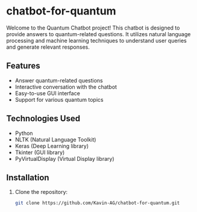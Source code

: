 # chatbot-for-quantum

Welcome to the Quantum Chatbot project! This chatbot is designed to provide answers to quantum-related questions. It utilizes natural language processing and machine learning techniques to understand user queries and generate relevant responses.

## Features

- Answer quantum-related questions
- Interactive conversation with the chatbot
- Easy-to-use GUI interface
- Support for various quantum topics

## Technologies Used

- Python
- NLTK (Natural Language Toolkit)
- Keras (Deep Learning library)
- Tkinter (GUI library)
- PyVirtualDisplay (Virtual Display library)

## Installation

1. Clone the repository:
   ```bash
   git clone https://github.com/Kavin-AG/chatbot-for-quantum.git
